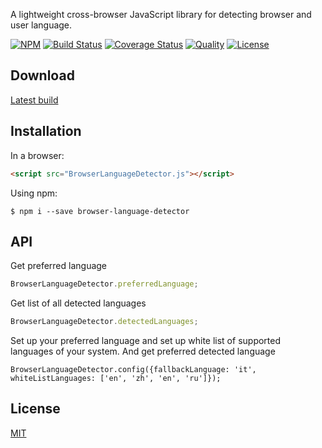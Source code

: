 
A lightweight cross-browser JavaScript library for detecting browser and user language.


[![NPM][npm]][npm-url]
[![Build Status][travis]][travis-url]
[![Coverage Status][coverage]][coverage-url]
[![Quality][quality]][quality-url]
[![License][license]][license-url]

## Download

[Latest build][download-url]

## Installation

In a browser:
```html
<script src="BrowserLanguageDetector.js"></script>
```

Using npm:
```shell
$ npm i --save browser-language-detector
```

## API

Get preferred language

```javascript
BrowserLanguageDetector.preferredLanguage;
```

Get list of all detected languages

```javascript
BrowserLanguageDetector.detectedLanguages;
```

Set up your preferred language and set up white list of supported languages of your system. And get preferred detected language

```
BrowserLanguageDetector.config({fallbackLanguage: 'it', whiteListLanguages: ['en', 'zh', 'en', 'ru']});
```

## License

  [MIT](LICENSE)
  

[download-url]: https://raw.githubusercontent.com/pushandplay/browser-language-detector/master/dist/BrowserLanguageDetector.min.js

[npm]: https://img.shields.io/npm/v/browser-language-detector.svg
[npm-url]: https://www.npmjs.com/package/browser-language-detector

[travis]: https://travis-ci.org/pushandplay/browser-language-detector.svg?branch=master
[travis-url]: https://travis-ci.org/pushandplay/browser-language-detector

[coverage]: https://coveralls.io/repos/github/pushandplay/browser-language-detector/badge.svg?branch=master
[coverage-url]: https://coveralls.io/github/pushandplay/browser-language-detector?branch=master

[quality]: https://www.bithound.io/github/pushandplay/browser-language-detector/badges/score.svg
[quality-url]: https://www.bithound.io/github/pushandplay/browser-language-detector

[license]: https://img.shields.io/github/license/pushandplay/browser-language-detector.svg
[license-url]: https://github.com/pushandplay/browser-language-detector/blob/master/LICENSE